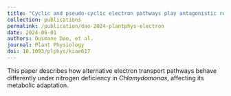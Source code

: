 ```yaml
---
title: "Cyclic and pseudo-cyclic electron pathways play antagonistic roles during nitrogen deficiency in Chlamydomonas reinhardtii"
collection: publications
permalink: /publication/dao-2024-plantphys-electron
date: 2024-06-01
authors: Ousmane Dao, et al.
journal: Plant Physiology
doi: 10.1093/plphys/kiae617
---
```


This paper describes how alternative electron transport pathways behave differently under nitrogen deficiency in *Chlamydomonas*, affecting its metabolic adaptation.

